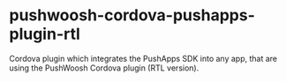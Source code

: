 # pushwoosh-cordova-pushapps-plugin-rtl
Cordova plugin which integrates the PushApps SDK into any app, that are using the PushWoosh Cordova plugin (RTL version).
